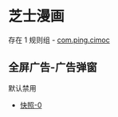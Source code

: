 # 芝士漫画

存在 1 规则组 - [com.ping.cimoc](/src/apps/com.ping.cimoc.ts)

## 全屏广告-广告弹窗

默认禁用

- [快照-0](https://i.gkd.li/import/13187751)

